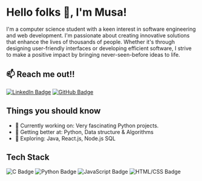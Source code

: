 # Hello folks 👋, I'm Musa!

I'm a computer science student with a keen interest in software engineering and web development. I'm passionate about creating innovative solutions that enhance the lives of thousands of people. Whether it's through designing user-friendly interfaces or developing efficient software, I strive to make a positive impact by bringing never-seen-before ideas to life.

## 📫 Reach me out!!
[![LinkedIn Badge](https://img.shields.io/badge/LinkedIn-Connect-blue)](https://www.linkedin.com/in/musah)
[![GitHub Badge](https://img.shields.io/badge/GitHub-Follow%20me-181717?logo=github&logoColor=white)](https://github.com/mhas2203)

## Things you should know
- 🔭 Currently working on: Very fascinating Python projects.
- 🌱 Getting better at: Python, Data structure & Algorithms
- 🤔 Exploring: Java, React.js, Node.js SQL

## Tech Stack
![C Badge](https://img.shields.io/badge/-C-A8B9CC?logo=C&logoColor=white&style=flat)
![Python Badge](https://img.shields.io/badge/-Python-3776AB?logo=Python&logoColor=white&style=flat)
![JavaScript Badge](https://img.shields.io/badge/-JavaScript-F7DF1E?logo=JavaScript&logoColor=black&style=flat)
![HTML/CSS Badge](https://img.shields.io/badge/-HTML%2FCSS-E34F26?logo=html5&logoColor=white&style=flat)
